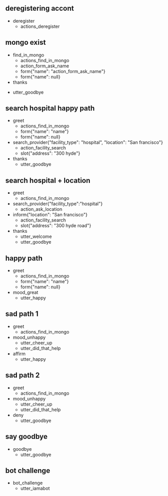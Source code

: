 ## deregistering accont
* deregister
  - actions_deregister

## mongo exist
* find_in_mongo
  - actions_find_in_mongo
  - action_form_ask_name
  - form{"name": "action_form_ask_name"}
  - form{"name": null}
* thanks
 - utter_goodbye
  
  
  
## search hospital happy path
* greet
  - actions_find_in_mongo
  - form{"name": "name"}
  - form{"name": null}
* search_provider{"facility_type": "hospital", "location": "San francisco"}
  - action_facility_search
  - slot{"address": "300 hyde"}
* thanks
  - utter_goodbye
 
## search hospital + location
* greet
  - actions_find_in_mongo
* search_provider{"facility_type":"hospital"}
  - action_ask_location
* inform{"location": "San francisco"}
  - action_facility_search
  - slot{"address": "300 hyde road"}
* thanks
  - utter_welcome
  - utter_goodbye
  
## happy path
* greet
  - actions_find_in_mongo
  - form{"name": "name"}
  - form{"name": null}
* mood_great
  - utter_happy

## sad path 1
* greet
  - actions_find_in_mongo
* mood_unhappy
  - utter_cheer_up
  - utter_did_that_help
* affirm
  - utter_happy

## sad path 2
* greet
  - actions_find_in_mongo
* mood_unhappy
  - utter_cheer_up
  - utter_did_that_help
* deny
  - utter_goodbye

## say goodbye
* goodbye
  - utter_goodbye

## bot challenge
* bot_challenge
  - utter_iamabot
